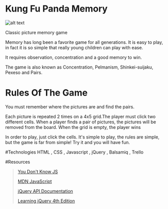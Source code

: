# Kung Fu Panda Memory
![alt text][logo]

[logo]:http://cdn.collider.com/wp-content/uploads/kung-fu-panda-2.jpg
>


Classic picture memory game

Memory has long been a favorite game for all generations. It is easy to play, in fact it is so simple that really young children can play with ease.

It requires observation, concentration and a good memory to win.

The game is also known as Concentration, Pelmanism, Shinkei-suijaku, Pexeso and Pairs.

# Rules Of The Game
 You must remember where the pictures are and find the pairs.

Each picture is repeated 2 times on a 4x5 grid.The player must click two different cells. 
When a player finds a pair of pictures, the pictures will be removed from the board.
When the grid is empty, the player wins

In order to play, just click the cells. It's simple to play, the rules are simple, but the game is far from simple! Try it and you will have fun.

#Technologies
HTML , CSS , Javascript , jQuery , Balsamiq , Trello






#Resources
>[You Don't Know JS](https://github.com/getify/You-Dont-Know-JS)
>
>[MDN JavaScript](https://developer.mozilla.org/en-US/docs/Web/JavaScript)
>
>[jQuery API Documentation](https://api.jquery.com/)
>
>[Learning jQuery 4th Edition](http://www.pdfiles.com/pdf/files/English/Web_Apps_Programming_&_Internet/Learning_jQuery.pdf)
